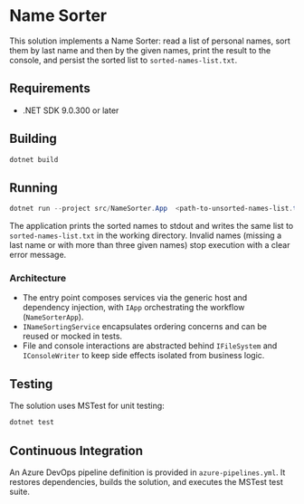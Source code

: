 # Name Sorter

This solution implements a Name Sorter: read a list of personal names, sort them by last name and then by the given names, print the result to the console, and persist the sorted list to `sorted-names-list.txt`.

## Requirements

- .NET SDK 9.0.300 or later

## Building

```powershell
dotnet build
```

## Running

```powershell
dotnet run --project src/NameSorter.App  <path-to-unsorted-names-list.txt>
```

The application prints the sorted names to stdout and writes the same list to `sorted-names-list.txt` in the working directory. Invalid names (missing a last name or with more than three given names) stop execution with a clear error message.

### Architecture

- The entry point composes services via the generic host and dependency injection, with `IApp` orchestrating the workflow (`NameSorterApp`).
- `INameSortingService` encapsulates ordering concerns and can be reused or mocked in tests.
- File and console interactions are abstracted behind `IFileSystem` and `IConsoleWriter` to keep side effects isolated from business logic.

## Testing

The solution uses MSTest for unit testing:

```powershell
dotnet test
```

## Continuous Integration

An Azure DevOps pipeline definition is provided in `azure-pipelines.yml`. It restores dependencies, builds the solution, and executes the MSTest test suite.
